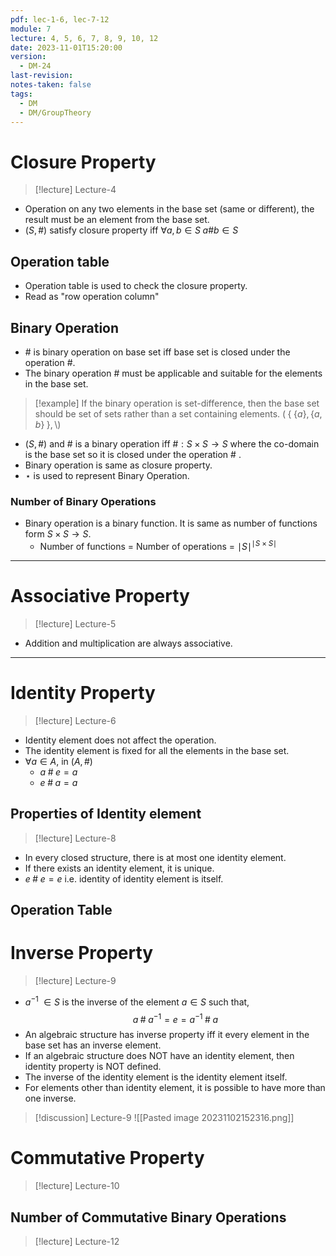 ```yaml
---
pdf: lec-1-6, lec-7-12
module: 7
lecture: 4, 5, 6, 7, 8, 9, 10, 12
date: 2023-11-01T15:20:00
version:
  - DM-24
last-revision: 
notes-taken: false
tags:
  - DM
  - DM/GroupTheory
---
```

# Closure Property
> [!lecture] Lecture-4

- Operation on any two elements in the base set (same or different), the result must be an element from the base set.
- $(S, \#)$ satisfy closure property iff $\forall a, b \in S \; a \# b \in S$ 

## Operation table
- Operation table is used to check the closure property.
- Read as "row operation column"

## Binary Operation
- $\#$ is binary operation on base set iff base set is closed under the operation $\#$.
- The binary operation $\#$ must be applicable and suitable for the elements in the base set.

> [!example] 
> If the binary operation is set-difference, then the base set should be set of sets rather than a set containing elements.
> $(\;\{\;\{a\}, \{a, b\}\;\}, \setminus)$
- $(S, \#)$ and $\#$ is a binary operation iff $\# : S \times S \rightarrow S$ where the co-domain is the base set so it is closed under the operation $\#$ .
- Binary operation is same as closure property.
- $\star$ is used to represent Binary Operation. 

### Number of Binary Operations
- Binary operation is a binary function. It is same as number of functions form $S \times S \rightarrow S$.
	- Number of functions = Number of operations = ${\mid S \mid}^{\mid S \times S \mid}$

---
# Associative Property
> [!lecture] Lecture-5
- Addition and multiplication are always associative.


----

# Identity Property
> [!lecture] Lecture-6
- Identity element does not affect the operation.
- The identity element is fixed for all the elements in the base set.
- $\forall a \in A$, in $(A, \#)$
	- $a\; \#\; e = a$
	- $e \;\#\; a = a$

## Properties of Identity element
> [!lecture] Lecture-8

- In every closed structure, there is at most one identity element.
- If there exists an identity element, it is unique.
- $e\; \# \; e = e$ i.e. identity of identity element is itself.

## Operation Table



# Inverse Property
> [!lecture] Lecture-9

- $a^{-1} \; \in S$ is the inverse of the element $a \in S$ such that,
$$
a \; \# \; a^{-1} = e = a^{-1} \; \# \; a
$$
- An algebraic structure has inverse property iff it every element in the base set has an inverse element.
- If an algebraic structure does NOT have an identity element, then identity property is NOT defined.
- The inverse of the identity element is the identity element itself.
- For elements other than identity element, it is possible to have more than one inverse.

> [!discussion] Lecture-9
> ![[Pasted image 20231102152316.png]]


# Commutative Property
> [!lecture] Lecture-10


## Number of Commutative Binary Operations
> [!lecture] Lecture-12

